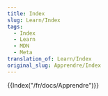 ```yaml
---
title: Index
slug: Learn/Index
tags:
  - Index
  - Learn
  - MDN
  - Meta
translation_of: Learn/Index
original_slug: Apprendre/Index
---
```

{{Index("/fr/docs/Apprendre")}}
